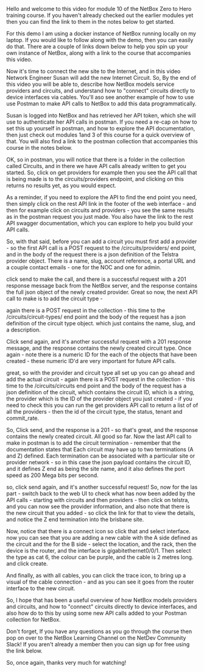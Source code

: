 Hello and welcome to this video for module 10 of the NetBox Zero to Hero training course. If you haven't already checked out the earlier modules yet then you can find the link to them in the notes below to get started.

For this demo I am using a docker instance of NetBox running locally on my laptop. If you would like to follow along with the demo, then you can easily do that. There are a couple of links down below to help you spin up your own instance of NetBox, along with a link to the course that accompanies this video.

Now it's time to connect the new site to the Internet, and in this video Network Engineer Susan will add the new Internet Circuit. So, By the end of this video you will be able to, describe how NetBox models service providers and circuits, and understand how to "connect" circuits directly to device interfaces via cables. You'll aso see another example of how to use use Postman to make API calls to NetBox to add this data programmatically.

Susan is logged into NetBox and has retrieved her API token, which she will use to authenticate her API calls in postman. If you need a re-cap on how to set this up yourself in postman, and how to explore the API documentation, then just check out modules 1and 3 of this course for a quick overview of that. You will also find a link to the postman collection that accompanies this course in the notes below.

OK, so in postman, you will notice that there is a folder in the collection called Circuits, and in there we have API calls already written to get you started. So, click on get providers for example then you see the API call that is being made is to the circuits/providers endpoint, and clicking on this returns no results yet, as you would expect.

As a reminder, if you need to explore the API to find the end point you need, then simply click on the rest API link in the footer of the web interface - and then for example click on circuits and providers - you see the same results as in the postman request you just made. You also have the link to the rest API swagger documentation, which you can explore to help you build your API calls.

So, with that said, before you can add a circuit you must first add a provider - so the first API call is a POST request to the /circuits/providers/ end point, and in the body of the request there is a json definition of the Telstra provider object. There is a name, slug, account reference, a portal URL and a couple contact emails - one for the NOC and one for admin.

click send to make the call, and there is a successful request with a 201 response message back from the NetBox server, and the response contains the full json object of the newly created provider. Great so now, the next API call to make is to add the circuit type -

again there is a POST request in the collection - this time to the /circuits/circuit-types/ end point and the body of the request has a json definition of the circuit type object. which just contains the name, slug, and a description.

Click send again, and it's another successful request with a 201 response message, and the response contains the newly created circuit type. Once again - note there is a numeric ID for the each of the objects that have been created - these numeric ID'd are very important for future API calls.

great, so with the provider and circuit type all set up you can go ahead and add the actual circuit - again there is a POST request in the collection - this time to the /circuits/circuits end point and the body of the request has a json definition of the circuit, which contains the circuit ID, which is a string, the provider which is the ID of the provider object you just created - if you need to check this you can run the get providers API call to return a list of of all the providers - then the id of the circuit type, the status, tenant and commit_rate.

So, Click send, and the response is a 201 - so that's great, and the response contains the newly created circuit. All good so far. Now the last API call to make in postman is to add the circuit termination - remember that the documentation states that Each circuit may have up to two terminations (A and Z) defined. Each termination can be associated with a particular site or provider network - so in this case the json payload contains the circuit ID, and it defines Z end as being the site name, and it also defines the port speed as 200 Mega bits per second.

so, click send again, and it's another successful request! So, now for the las part - switch back to the web UI to check what has now been added by the API calls - starting with circuits and then providers - then click on telstra, and you can now see the provider information, and also note that there is the new circuit that you added - so click the link for that to view the details, and notice the Z end termination into the brisbane site.

Now, notice that there is a connect icon so click that and select interface. now you can see that you are adding a new cable with the A side defined as the circuit and the for the B side - select the location, and the rack, then the device is the router, and the interface is gigabitethernet0/0/1. Then select the type as cat 6, the colour can be purple, and the cable is 2 metres long. and click create.

And finally, as with all cables, you can click the trace icon, to bring up a visual of the cable connection - and as you can see it goes from the router interface to the new circuit.

So, I hope that has been a useful overview of how NetBox models providers and circuits, and how to "connect" circuits directly to device interfaces, and also how do to this by using some new API calls added to your Postman collection for NetBox.

Don't forget, If you have any questions as you go through the course then pop on over to the NetBox Learning Channel on the NetDev Community Slack! If you aren't already a member then you can sign up for free using the link below.

So, once again, thanks very much for watching!